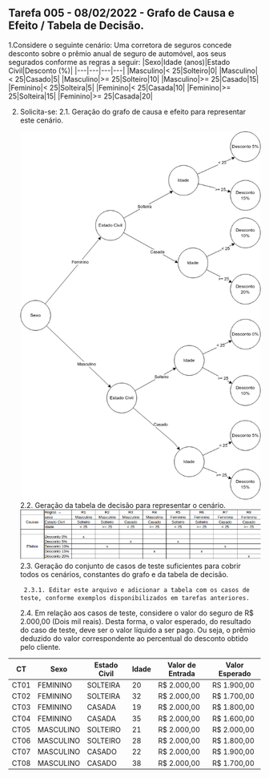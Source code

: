 ## Tarefa 005 - 08/02/2022 - Grafo de Causa e Efeito / Tabela de Decisão.

1.Considere o seguinte cenário: Uma corretora de seguros concede desconto sobre o prêmio anual de seguro de automóvel, aos seus segurados conforme as regras a seguir:
|Sexo|Idade (anos)|Estado Civil|Desconto (%)|
|---|---|---|---|
|Masculino|< 25|Solteiro|0|
|Masculino|< 25|Casado|5|
|Masculino|>= 25|Solteiro|10|
|Masculino|>= 25|Casado|15|
|Feminino|< 25|Solteira|5|
|Feminino|< 25|Casada|10|
|Feminino|>= 25|Solteira|15|
|Feminino|>= 25|Casada|20|

2. Solicita-se:
  2.1. Geração do grafo de causa e efeito para representar este cenário.
   <div align=center>
     <img src="tarefa005.drawio.png">
   </div>
   2.2. Geração da tabela de decisão para representar o cenário.
   <div align=center>
     <img src="tabela_decisao.png">
   </div>
   2.3. Geração do conjunto de casos de teste suficientes para cobrir todos os cenários, constantes do grafo e da tabela de decisão.

        2.3.1. Editar este arquivo e adicionar a tabela com os casos de teste, conforme exemplos disponibilizados em tarefas anteriores.

   2.4. Em relação aos casos de teste, considere o valor do seguro de R$ 2.000,00 (Dois mil reais). Desta forma, o valor esperado, do resultado do caso de teste, deve ser o valor líquido a ser pago. Ou seja, o prêmio deduzido do valor correspondente ao percentual do desconto obtido pelo cliente.

|CT|Sexo|Estado Civil|Idade|Valor de Entrada|Valor Esperado|
|---|---|---|---|---|---|
|CT01|FEMININO|SOLTEIRA|20|R$ 2.000,00|RS 1.900,00|
|CT02|FEMININO|SOLTEIRA|32|R$ 2.000,00|R$ 1.700,00|
|CT03|FEMININO|CASADA|19|R$ 2.000,00|R$ 1.800,00|
|CT04|FEMININO|CASADA|35|R$ 2.000,00|R$ 1.600,00|
|CT05|MASCULINO|SOLTEIRO|21|R$ 2.000,00|R$ 2.000,00|
|CT06|MASCULINO|SOLTEIRO|28|R$ 2.000,00|R$ 1.800,00|
|CT07|MASCULINO|CASADO|22|R$ 2.000,00|R$ 1.900,00|
|CT08|MASCULINO|CASADO|38|R$ 2.000,00|R$ 1.700,00|
